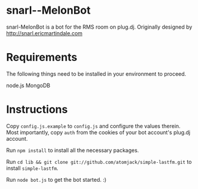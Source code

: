 snarl--MelonBot
=====

snarl-MelonBot is a bot for the RMS room on plug.dj. Originally designed by http://snarl.ericmartindale.com

# Requirements
The following things need to be installed in your environment to proceed.

node.js
MongoDB

# Instructions

Copy `config.js.example` to `config.js` and configure the values therein.  Most importantly, copy `auth` from the cookies of your bot account's plug.dj account.

Run `npm install` to install all the necessary packages.

Run `cd lib && git clone git://github.com/atomjack/simple-lastfm.git` to install `simple-lastfm`.

Run `node bot.js` to get the bot started. :)
